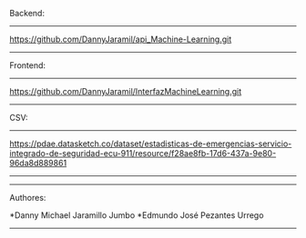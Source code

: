 
Backend:
**********************************************************
https://github.com/DannyJaramil/api_Machine-Learning.git
**********************************************************

Frontend:
**********************************************************
https://github.com/DannyJaramil/InterfazMachineLearning.git
**********************************************************

CSV:
**********************************************************************************************************************************************************
https://pdae.datasketch.co/dataset/estadisticas-de-emergencias-servicio-integrado-de-seguridad-ecu-911/resource/f28ae8fb-17d6-437a-9e80-96da8d889861
**********************************************************************************************************************************************************


**********************************************************
Authores:

*Danny Michael Jaramillo Jumbo
*Edmundo José Pezantes Urrego

**********************************************************